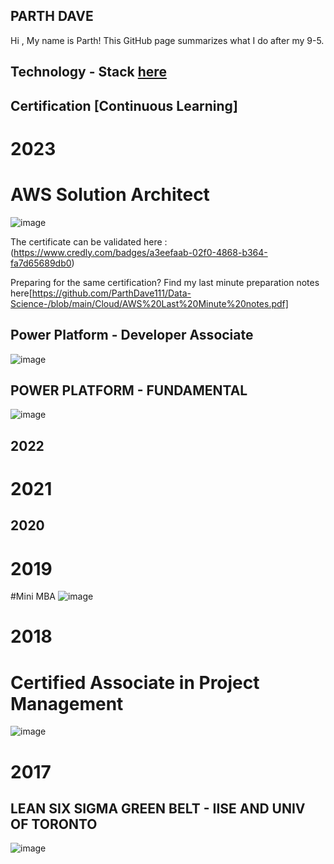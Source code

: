 ## PARTH DAVE

Hi , My name is Parth! This GitHub page summarizes what I do after my 9-5. 





## Technology - Stack [here](techstack.md)





## Certification [Continuous Learning] 

# 2023
# AWS Solution Architect 
![image](https://github.com/ParthDave111/ParthDave111.github.io/assets/123885634/868dde17-dca5-406c-8a21-0b3d7e60298d)

The certificate can be validated here :(https://www.credly.com/badges/a3eefaab-02f0-4868-b364-fa7d65689db0)

Preparing for the same certification? Find my last minute preparation notes here[https://github.com/ParthDave111/Data-Science-/blob/main/Cloud/AWS%20Last%20Minute%20notes.pdf]

## Power Platform - Developer Associate 
![image](https://github.com/ParthDave111/ParthDave111.github.io/assets/123885634/71afc4b1-a390-4a42-a195-367861a0a092)


## POWER PLATFORM - FUNDAMENTAL 
![image](https://github.com/ParthDave111/ParthDave111.github.io/assets/123885634/4107b271-4297-48c8-9d0e-f978dcfac0c2)

## 2022


# 2021 

## 2020 

# 2019 




#Mini MBA 
![image](https://github.com/ParthDave111/ParthDave111.github.io/assets/123885634/86c9e40b-936e-4a0c-b55a-c0eff4965967)


# 2018 

# Certified Associate in Project Management 
![image](https://github.com/ParthDave111/ParthDave111.github.io/assets/123885634/dad1e80a-2c33-40e4-a5c3-5676ca4d202a)


# 2017
## LEAN SIX SIGMA GREEN BELT - IISE AND UNIV OF TORONTO 
![image](https://github.com/ParthDave111/ParthDave111.github.io/assets/123885634/fafdbde7-de0e-4548-a1d8-9f96b780acdd)



